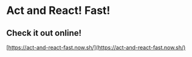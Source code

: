 # Act and React! Fast!

## Check it out online!
[https://act-and-react-fast.now.sh/](https://act-and-react-fast.now.sh/)